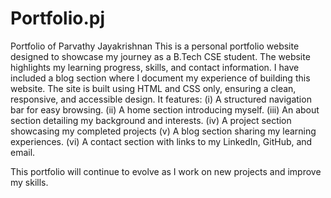 # Portfolio.pj
Portfolio of Parvathy Jayakrishnan
This is a personal portfolio website designed to showcase my journey as a B.Tech CSE student. The website highlights my learning progress, skills, and contact information. I have included a blog section where I document my experience of building this website.
The site is built using HTML and CSS only, ensuring a clean, responsive, and accessible design. It features:
(i) A structured navigation bar for easy browsing.
(ii) A home section introducing myself.
(iii) An about section detailing my background and interests.
(iv) A project section showcasing my completed projects
(v) A blog section sharing my learning experiences.
(vi) A contact section with links to my LinkedIn, GitHub, and email.

This portfolio will continue to evolve as I work on new projects and improve my skills.
